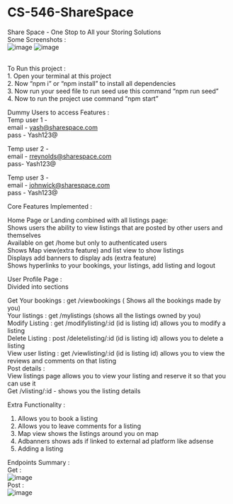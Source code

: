 # CS-546-ShareSpace
Share Space - One Stop to All your Storing Solutions <br />
Some Screenshots : <br />
![image](https://github.com/yash9323/sharespace/assets/50073863/cd721b0d-d381-489e-ab35-d42452a31520)
![image](https://github.com/yash9323/sharespace/assets/50073863/168870e2-8e2f-4120-813e-b8e8122c06d8)

<br />
To Run this project :<br />
1.	Open your terminal at this project <br />
2.	Now “npm i” or “npm install” to install all dependencies<br />
3.	Now run your seed file to run seed use this command “npm run seed”<br />
4.	Now to run the project use command “npm start”<br />

Dummy Users to access Features :<br />
Temp user 1 -<br />
email - yash@sharespace.com<br />
pass - Yash123@<br />

Temp user 2 -<br />
email - rreynolds@sharespace.com<br />
pass- Yash123@<br />

Temp user 3 -<br />
email - johnwick@sharespace.com<br />
pass - Yash123@<br />

Core Features Implemented :<br />

Home Page or Landing combined with all listings page:  <br />
Shows users the ability to view listings that are posted by other users and themselves <br />
Available on get /home but only to authenticated users<br />
Shows Map view(extra feature) and list view to show listings<br />
Displays add banners to display ads (extra feature)<br />
Shows hyperlinks to your bookings, your listings, add listing and logout <br />

User Profile Page :<br />
Divided into sections <br />

Get Your bookings : get /viewbookings ( Shows all the bookings made by you) <br />
Your listings : get  /mylistings (shows all the listings owned by you)<br />
Modify Listing : get /modifylisting/:id (id is listing id) allows you to modify a listing <br />
Delete Listing : post /deletelisting/:id (id is listing id) allows you to delete a listing <br />
View user listing : get /viewlisting/:id (id is listing id) allows you to view the reviews and comments on that listing<br />
Post details :<br />
View listings page allows you to view your listing and reserve it so that you can use it<br />
Get /vlisting/:id - shows you the listing details <br />

Extra Functionality :
  1. Allows you to book a listing 
  2. Allows you to leave comments for a listing 
  3. Map view shows the listings around you on map
  4. Adbanners shows ads if linked to external ad platform like adsense 
  5. Adding a listing 

Endpoints Summary :<br />
Get : <br />
![image](https://github.com/yash9323/sharespace/assets/50073863/909b2d12-3528-4629-ae4f-43bb2bd20917)
<br />
Post : <br />
![image](https://github.com/yash9323/sharespace/assets/50073863/4c0b5e7f-dd10-45ae-a3e4-4246e92c7e86)
